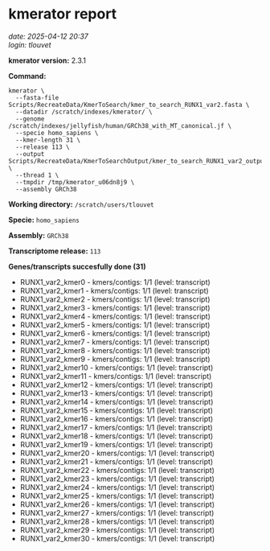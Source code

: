 # kmerator report
*date: 2025-04-12 20:37*  
*login: tlouvet*

**kmerator version:** 2.3.1

**Command:**

```
kmerator \
  --fasta-file Scripts/RecreateData/KmerToSearch/kmer_to_search_RUNX1_var2.fasta \
  --datadir /scratch/indexes/kmerator/ \
  --genome /scratch/indexes/jellyfish/human/GRCh38_with_MT_canonical.jf \
  --specie homo_sapiens \
  --kmer-length 31 \
  --release 113 \
  --output Scripts/RecreateData/KmerToSearchOutput/kmer_to_search_RUNX1_var2_output \
  --thread 1 \
  --tmpdir /tmp/kmerator_u06dn8j9 \
  --assembly GRCh38
```

**Working directory:** `/scratch/users/tlouvet`

**Specie:** `homo_sapiens`

**Assembly:** `GRCh38`

**Transcriptome release:** `113`

**Genes/transcripts succesfully done (31)**

- RUNX1_var2_kmer0 - kmers/contigs: 1/1 (level: transcript)
- RUNX1_var2_kmer1 - kmers/contigs: 1/1 (level: transcript)
- RUNX1_var2_kmer2 - kmers/contigs: 1/1 (level: transcript)
- RUNX1_var2_kmer3 - kmers/contigs: 1/1 (level: transcript)
- RUNX1_var2_kmer4 - kmers/contigs: 1/1 (level: transcript)
- RUNX1_var2_kmer5 - kmers/contigs: 1/1 (level: transcript)
- RUNX1_var2_kmer6 - kmers/contigs: 1/1 (level: transcript)
- RUNX1_var2_kmer7 - kmers/contigs: 1/1 (level: transcript)
- RUNX1_var2_kmer8 - kmers/contigs: 1/1 (level: transcript)
- RUNX1_var2_kmer9 - kmers/contigs: 1/1 (level: transcript)
- RUNX1_var2_kmer10 - kmers/contigs: 1/1 (level: transcript)
- RUNX1_var2_kmer11 - kmers/contigs: 1/1 (level: transcript)
- RUNX1_var2_kmer12 - kmers/contigs: 1/1 (level: transcript)
- RUNX1_var2_kmer13 - kmers/contigs: 1/1 (level: transcript)
- RUNX1_var2_kmer14 - kmers/contigs: 1/1 (level: transcript)
- RUNX1_var2_kmer15 - kmers/contigs: 1/1 (level: transcript)
- RUNX1_var2_kmer16 - kmers/contigs: 1/1 (level: transcript)
- RUNX1_var2_kmer17 - kmers/contigs: 1/1 (level: transcript)
- RUNX1_var2_kmer18 - kmers/contigs: 1/1 (level: transcript)
- RUNX1_var2_kmer19 - kmers/contigs: 1/1 (level: transcript)
- RUNX1_var2_kmer20 - kmers/contigs: 1/1 (level: transcript)
- RUNX1_var2_kmer21 - kmers/contigs: 1/1 (level: transcript)
- RUNX1_var2_kmer22 - kmers/contigs: 1/1 (level: transcript)
- RUNX1_var2_kmer23 - kmers/contigs: 1/1 (level: transcript)
- RUNX1_var2_kmer24 - kmers/contigs: 1/1 (level: transcript)
- RUNX1_var2_kmer25 - kmers/contigs: 1/1 (level: transcript)
- RUNX1_var2_kmer26 - kmers/contigs: 1/1 (level: transcript)
- RUNX1_var2_kmer27 - kmers/contigs: 1/1 (level: transcript)
- RUNX1_var2_kmer28 - kmers/contigs: 1/1 (level: transcript)
- RUNX1_var2_kmer29 - kmers/contigs: 1/1 (level: transcript)
- RUNX1_var2_kmer30 - kmers/contigs: 1/1 (level: transcript)
